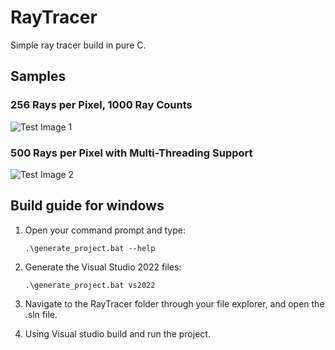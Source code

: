 # RayTracer
Simple ray tracer build in pure C.

## Samples

### 256 Rays per Pixel, 1000 Ray Counts
![Test Image 1](https://user-images.githubusercontent.com/56222543/217295338-0efecda9-f626-4c71-a151-8e24dd177460.jpg)

### 500 Rays per Pixel with Multi-Threading Support
![Test Image 2](https://user-images.githubusercontent.com/56222543/233251704-b224f793-3128-4b61-a501-f288edb8c9fa.jpg)

## Build guide for windows
1. Open your command prompt and type:
    ```batch
    .\generate_project.bat --help
    ```

2. Generate the Visual Studio 2022 files:
    ```batch
    .\generate_project.bat vs2022
    ```

3. Navigate to the RayTracer folder through your file explorer, and open the .sln file.

4. Using Visual studio build and run the project.
